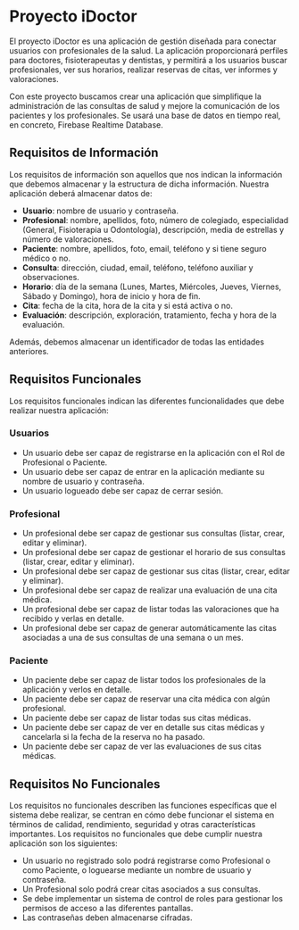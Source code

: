 # Proyecto iDoctor

El proyecto iDoctor es una aplicación de gestión diseñada para conectar usuarios con profesionales de la salud. La aplicación proporcionará perfiles para doctores, fisioterapeutas y dentistas, y permitirá a los usuarios buscar profesionales, ver sus horarios, realizar reservas de citas, ver informes y valoraciones.

Con este proyecto buscamos crear una aplicación que simplifique la administración de las consultas de salud y mejore la comunicación de los pacientes y los profesionales. Se usará una base de datos en tiempo real, en concreto, Firebase Realtime Database.

## Requisitos de Información

Los requisitos de información son aquellos que nos indican la información que debemos almacenar y la estructura de dicha información. Nuestra aplicación deberá almacenar datos de:

- **Usuario**: nombre de usuario y contraseña.
- **Profesional**: nombre, apellidos, foto, número de colegiado, especialidad (General, Fisioterapia u Odontología), descripción, media de estrellas y número de valoraciones.
- **Paciente**: nombre, apellidos, foto, email, teléfono y si tiene seguro médico o no.
- **Consulta**: dirección, ciudad, email, teléfono, teléfono auxiliar y observaciones.
- **Horario**: día de la semana (Lunes, Martes, Miércoles, Jueves, Viernes, Sábado y Domingo), hora de inicio y hora de fin.
- **Cita**: fecha de la cita, hora de la cita y si está activa o no.
- **Evaluación**: descripción, exploración, tratamiento, fecha y hora de la evaluación.

Además, debemos almacenar un identificador de todas las entidades anteriores.

## Requisitos Funcionales

Los requisitos funcionales indican las diferentes funcionalidades que debe realizar nuestra aplicación:

### Usuarios
- Un usuario debe ser capaz de registrarse en la aplicación con el Rol de Profesional o Paciente.
- Un usuario debe ser capaz de entrar en la aplicación mediante su nombre de usuario y contraseña.
- Un usuario logueado debe ser capaz de cerrar sesión.

### Profesional
- Un profesional debe ser capaz de gestionar sus consultas (listar, crear, editar y eliminar).
- Un profesional debe ser capaz de gestionar el horario de sus consultas (listar, crear, editar y eliminar).
- Un profesional debe ser capaz de gestionar sus citas (listar, crear, editar y eliminar).
- Un profesional debe ser capaz de realizar una evaluación de una cita médica.
- Un profesional debe ser capaz de listar todas las valoraciones que ha recibido y verlas en detalle.
- Un profesional debe ser capaz de generar automáticamente las citas asociadas a una de sus consultas de una semana o un mes.

### Paciente
- Un paciente debe ser capaz de listar todos los profesionales de la aplicación y verlos en detalle.
- Un paciente debe ser capaz de reservar una cita médica con algún profesional.
- Un paciente debe ser capaz de listar todas sus citas médicas.
- Un paciente debe ser capaz de ver en detalle sus citas médicas y cancelarla si la fecha de la reserva no ha pasado.
- Un paciente debe ser capaz de ver las evaluaciones de sus citas médicas.

## Requisitos No Funcionales

Los requisitos no funcionales describen las funciones específicas que el sistema debe realizar, se centran en cómo debe funcionar el sistema en términos de calidad, rendimiento, seguridad y otras características importantes. Los requisitos no funcionales que debe cumplir nuestra aplicación son los siguientes:

- Un usuario no registrado solo podrá registrarse como Profesional o como Paciente, o loguearse mediante un nombre de usuario y contraseña.
- Un Profesional solo podrá crear citas asociados a sus consultas.
- Se debe implementar un sistema de control de roles para gestionar los permisos de acceso a las diferentes pantallas.
- Las contraseñas deben almacenarse cifradas.